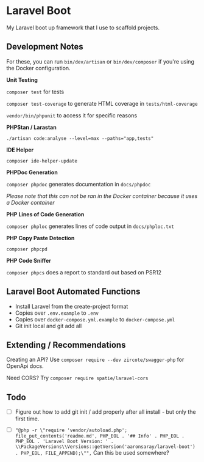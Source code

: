 # Laravel Boot

My Laravel boot up framework that I use to scaffold projects.

## Development Notes

For these, you can run `bin/dev/artisan` or `bin/dev/composer` if you're using the Docker configuration.

**Unit Testing**

`composer test` for tests

`composer test-coverage` to generate HTML coverage in `tests/html-coverage`

`vendor/bin/phpunit` to access it for specific reasons

**PHPStan / Larastan**

`./artisan code:analyse --level=max --paths="app,tests"`

**IDE Helper**

`composer ide-helper-update`

**PHPDoc Generation**

`composer phpdoc` generates documentation in `docs/phpdoc`

*Please note that this can not be ran in the Docker container because it uses a Docker container*

**PHP Lines of Code Generation**

`composer phploc` generates lines of code output in `docs/phploc.txt`

**PHP Copy Paste Detection**

`composer phpcpd` 

**PHP Code Sniffer**

`composer phpcs` does a report to standard out based on PSR12

## Laravel Boot Automated Functions

- Install Laravel from the create-project format
- Copies over `.env.example` to `.env`
- Copies over `docker-compose.yml.example` to `docker-compose.yml`
- Git init local and git add all

## Extending / Recommendations

Creating an API?  Use `composer require --dev zircote/swagger-php` for OpenApi docs.

Need CORS? Try `composer require spatie/laravel-cors`

## Todo

- [ ] Figure out how to add git init / add properly after all install - but only the first time.
- [ ] `"@php -r \"require 'vendor/autoload.php'; file_put_contents('readme.md', PHP_EOL . '## Info' . PHP_EOL . PHP_EOL . 'Laravel Boot Version: ' . \\PackageVersions\\Versions::getVersion('aaronsaray/laravel-boot') . PHP_EOL, FILE_APPEND);\"",`  Can this be used somewhere?
       
